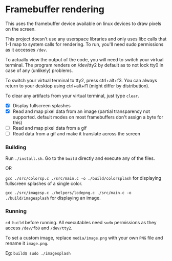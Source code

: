 # Framebuffer rendering

This uses the framebuffer device available on linux devices to draw pixels on the screen.

This project doesn't use any userspace libraries and only uses libc calls that 1-1 map to system calls for rendering.
To run, you'll need sudo permissions as it accesses `/dev`.

To actually view the output of the code, you will need to switch your virtual terminal. The program renders on /dev/tty2 by default as to not lock tty0 in case of any (unlikely) problems.

To switch your virtual terminal to tty2, press ctrl+alt+f3. You can always return to your desktop using ctrl+alt+f1 (might differ by distribution).

To clear any artifacts from your virtual terminal, just type `clear`.

-   [x] Display fullscreen splashes
-   [x] Read and map pixel data from an image (partial transparency not supported. default modes on most framebuffers don't assign a byte for this)
-   [ ] Read and map pixel data from a gif
-   [ ] Read data from a gif and make it translate across the screen

### Building

Run `./install.sh`. Go to the `build` directly and execute any of the files.

OR

`gcc ./src/colorsp.c ./src/main.c -o ./build/colorsplash` for displaying fullscreen splashes of a single color.

`gcc ./src/imagesp.c ./helpers/lodepng.c ./src/main.c -o ./build/imagesplash` for displaying an image.

### Running

`cd build` before running. All executables need `sudo` permissions as they access `/dev/fb0` and `/dev/tty2`.

To set a custom image, replace `media/image.png` with your own `PNG` file and rename it `image.png`.

Eg: `build$ sudo ./imagesplash`

